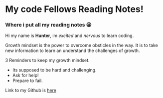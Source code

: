 # **My code Fellows Reading Notes!**
### Where i put all my reading notes :grinning: 

Hi my name is **Hunter**, im *excited* and *nervous* to learn coding.

Growth mindset is the power to overcome obsticles in the way. It is to take new information to learn an understand the challenges of growth.

3 Reminders to keep my growth mindset.

- Its supposed to be hard and challenging.
- Ask for help!
- Prepare to fail.

Link to my Github is [here](https://github.com/hmfehr)
